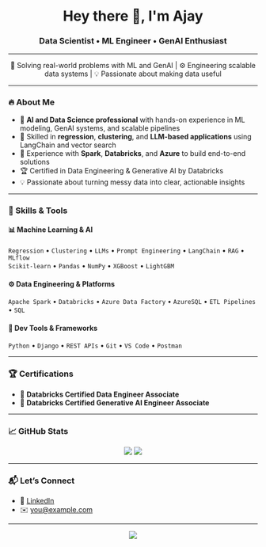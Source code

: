<h1 align="center">Hey there 👋, I'm Ajay</h1>
<h3 align="center">Data Scientist • ML Engineer • GenAI Enthusiast</h3>

---

<p align="center">
  🔬 Solving real-world problems with ML and GenAI | ⚙️ Engineering scalable data systems | 💡 Passionate about making data useful
</p>

---

### 🔥 About Me

- 🎯 **AI and Data Science professional** with hands-on experience in ML modeling, GenAI systems, and scalable pipelines  
- 🧠 Skilled in **regression**, **clustering**, and **LLM-based applications** using LangChain and vector search  
- 💾 Experience with **Spark**, **Databricks**, and **Azure** to build end-to-end solutions  
- 🏆 Certified in Data Engineering & Generative AI by Databricks  
- 💡 Passionate about turning messy data into clear, actionable insights

---

### 🧠 Skills & Tools

#### 📊 Machine Learning & AI
`Regression` • `Clustering` • `LLMs` • `Prompt Engineering` • `LangChain` • `RAG` • `MLflow`  
`Scikit-learn` • `Pandas` • `NumPy` • `XGBoost` • `LightGBM`

#### ⚙️ Data Engineering & Platforms
`Apache Spark` • `Databricks` • `Azure Data Factory` • `AzureSQL` • `ETL Pipelines` • `SQL`

#### 🧰 Dev Tools & Frameworks
`Python` • `Django` • `REST APIs` • `Git` • `VS Code` • `Postman`

---

### 🏆 Certifications

- 📜 **Databricks Certified Data Engineer Associate**  
- 📜 **Databricks Certified Generative AI Engineer Associate**

---

### 📈 GitHub Stats

<p align="center">
  <img src="https://github-readme-stats.vercel.app/api?username=your-github-username&show_icons=true&theme=radical" />
  <img src="https://github-readme-stats.vercel.app/api/top-langs/?username=your-github-username&layout=compact&theme=radical" />
</p>

---

### 📬 Let’s Connect

- 🔗 [LinkedIn](www.linkedin.com/in/ajay-n-76a3091b5)  
- ✉️ you@example.com  

---

<p align="center">
  <img src="https://komarev.com/ghpvc/?username=your-github-username&label=Profile%20Views&color=blueviolet&style=flat" />
</p>
